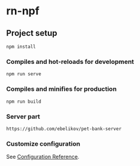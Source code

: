 # rn-npf

## Project setup
```
npm install
```

### Compiles and hot-reloads for development
```
npm run serve
```

### Compiles and minifies for production
```
npm run build
```
### Server part
```
https://github.com/ebelikov/pet-bank-server
```

### Customize configuration
See [Configuration Reference](https://cli.vuejs.org/config/).
